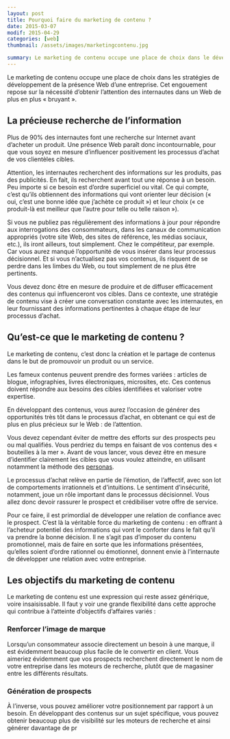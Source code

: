 ```yaml
---
layout: post
title: Pourquoi faire du marketing de contenu ?
date: 2015-03-07
modif: 2015-04-29
categories: [web]
thumbnail: /assets/images/marketingcontenu.jpg

summary: Le marketing de contenu occupe une place de choix dans le développement de la présence numérique d’une entreprise. Pourquoi? Quels en sont les objectifs?
---
```


Le marketing de contenu occupe une place de choix dans les stratégies de développement de la présence Web d’une entreprise. Cet engouement repose sur la nécessité d’obtenir l’attention des internautes dans un Web de plus en plus « bruyant ».

## La précieuse recherche de l’information

Plus de 90% des internautes font une recherche sur Internet avant d’acheter un produit. Une présence Web paraît donc incontournable, pour que vous soyez en mesure d’influencer positivement les processus d’achat de vos clientèles cibles.

Attention, les internautes recherchent des informations sur les produits, pas des publicités. En fait, ils recherchent avant tout une réponse à un besoin. Peu importe si ce besoin est d’ordre superficiel ou vital. Ce qui compte, c’est qu’ils obtiennent des informations qui vont orienter leur décision (« oui, c’est une bonne idée que j’achète ce produit ») et leur choix (« ce produit-là est meilleur que l’autre pour telle ou telle raison »).

Si vous ne publiez pas régulièrement des informations à jour pour répondre aux interrogations des consommateurs, dans les canaux de communication appropriés (votre site Web, des sites de référence, les médias sociaux, etc.), ils iront ailleurs, tout simplement. Chez le compétiteur, par exemple. Car vous aurez manqué l’opportunité de vous insérer dans leur processus décisionnel. Et si vous n’actualisez pas vos contenus, ils risquent de se perdre dans les limbes du Web, ou tout simplement de ne plus être pertinents.

Vous devez donc être en mesure de produire et de diffuser efficacement des contenus qui influenceront vos cibles. Dans ce contexte, une stratégie de contenu vise à créer une conversation constante avec les internautes, en leur fournissant des informations pertinentes à chaque étape de leur processus d’achat.

## Qu’est-ce que le marketing de contenu ?

Le marketing de contenu, c’est donc la création et le partage de contenus dans le but de promouvoir un produit ou un service.

Les fameux contenus peuvent prendre des formes variées : articles de blogue, infographies, livres électroniques, microsites, etc. Ces contenus doivent répondre aux besoins des cibles identifiées et valoriser votre expertise.

En développant des contenus, vous aurez l’occasion de générer des opportunités très tôt dans le processus d’achat, en obtenant ce qui est de plus en plus précieux sur le Web : de l’attention.

Vous devez cependant éviter de mettre des efforts sur des prospects peu ou mal qualifiés. Vous perdriez du temps en faisant de vos contenus des « bouteilles à la mer ». Avant de vous lancer, vous devez être en mesure d’identifier clairement les cibles que vous voulez atteindre, en utilisant notamment la méthode des [personas](limportance-des-personas-pour-la-creation-de-site-web.html).

Le processus d’achat relève en partie de l’émotion, de l’affectif, avec son lot de comportements irrationnels et d’intuitions. Le sentiment d’insécurité, notamment, joue un rôle important dans le processus décisionnel. Vous allez donc devoir rassurer le prospect et crédibiliser votre offre de service.

Pour ce faire, il est primordial de développer une relation de confiance avec le prospect. C’est là la véritable force du marketing de contenu : en offrant à l’acheteur potentiel des informations qui vont le conforter dans le fait qu’il va prendre la bonne décision. Il ne s’agit pas d’imposer du contenu promotionnel, mais de faire en sorte que les informations présentées, qu’elles soient d’ordre rationnel ou émotionnel, donnent envie à l’internaute de développer une relation avec votre entreprise.

## Les objectifs du marketing de contenu

Le marketing de contenu est une expression qui reste assez générique, voire insaisissable. Il faut y voir une grande flexibilité dans cette approche qui contribue à l’atteinte d’objectifs d’affaires variés :

### Renforcer l’image de marque

Lorsqu’un consommateur associe directement un besoin à une marque, il est évidemment beaucoup plus facile de le convertir en client. Vous aimeriez évidemment que vos prospects recherchent directement le nom de votre entreprise dans les moteurs de recherche, plutôt que de magasiner entre les différents résultats.

### Génération de prospects

À l’inverse, vous pouvez améliorer votre positionnement par rapport à un besoin. En développant des contenus sur un sujet spécifique, vous pouvez obtenir beaucoup plus de visibilité sur les moteurs de recherche et ainsi générer davantage de pr
